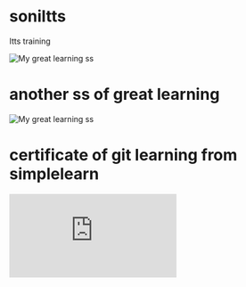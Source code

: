 # soniltts
Itts training

![My great learning ss](https://raw.githubusercontent.com/soni264/soniltts/main/Screenshot%202025-07-16%20195823.png)
# another ss of great learning

![My great learning ss](https://github.com/soni264/soniltts/blob/main/Screenshot%202025-07-16%20195937.png)

# certificate of git learning from simplelearn

![Git_certificate_from_SimpleLearn](https://github.com/soni264/soniltts/blob/main/git%20certificate%20from%20-simplelearning.pdf)

